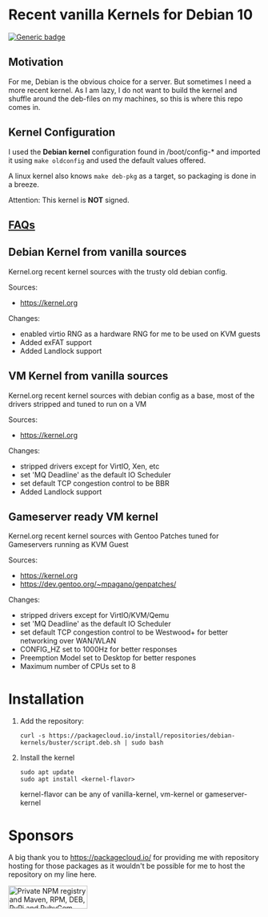# Recent vanilla Kernels for Debian 10

[![Generic badge](https://img.shields.io/badge/deb-packagecloud.io-844fec.svg)](https://packagecloud.io/debian-kernels/buster)


## Motivation

For me, Debian is the obvious choice for a server. But sometimes I need a more
recent kernel. As I am lazy, I do not want to build the kernel and shuffle 
around the deb-files on my machines, so this is where this repo comes in.

## Kernel Configuration

I used the **Debian kernel** configuration found in /boot/config-* and imported 
it using `make oldconfig` and used the default values offered.

A linux kernel also knows `make deb-pkg` as a target, so packaging is done in 
a breeze.

Attention: This kernel is **NOT** signed.

## [FAQs](https://toeirei.github.io/kernel-deb/faq/)

## Debian Kernel from vanilla sources

Kernel.org recent kernel sources with the trusty old debian config.

Sources: 
- https://kernel.org

Changes:
- enabled virtio RNG as a hardware RNG for me to be used on KVM guests
- Added exFAT support
- Added Landlock support

## VM Kernel from vanilla sources

Kernel.org recent kernel sources with debian config as a base, most of
the drivers stripped and tuned to run on a VM

Sources:
 - https://kernel.org

Changes:
- stripped drivers except for VirtIO, Xen, etc
- set 'MQ Deadline' as the default IO Scheduler 
- set default TCP congestion control to be BBR
- Added Landlock support

## Gameserver ready VM kernel

Kernel.org recent kernel sources with Gentoo Patches tuned for Gameservers
running as KVM Guest

Sources: 
- https://kernel.org
- https://dev.gentoo.org/~mpagano/genpatches/

Changes:
- stripped drivers except for VirtIO/KVM/Qemu
- set 'MQ Deadline' as the default IO Scheduler
- set default TCP congestion control to be Westwood+ for better networking over WAN/WLAN
- CONFIG_HZ set to 1000Hz for better responses
- Preemption Model set to Desktop for better respones
- Maximum number of CPUs set to 8

# Installation

1. Add the repository:
   ```
   curl -s https://packagecloud.io/install/repositories/debian-kernels/buster/script.deb.sh | sudo bash
   ```

2. Install the kernel
   ```
   sudo apt update
   sudo apt install <kernel-flavor>
   ```
   kernel-flavor can be any of vanilla-kernel, vm-kernel or gameserver-kernel


# Sponsors
A big thank you to https://packagecloud.io/ for providing me with repository hosting for those packages as it wouldn't be possible for me to host the repository on my line here.

<a href="https://packagecloud.io/"><img height="46" width="158" alt="Private NPM registry and Maven, RPM, DEB, PyPi and RubyGem Repository · packagecloud" src="https://packagecloud.io/images/packagecloud-badge.png" /></a>
